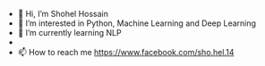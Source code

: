 - 👋 Hi, I’m  Shohel Hossain
- 👀 I’m interested in Python, Machine Learning and Deep Learning
- 🌱 I’m currently learning NLP
-
- 📫 How to reach me https://www.facebook.com/sho.hel.14

<!---
shohelbspi/shohelbspi is a ✨ special ✨ repository because its `README.md` (this file) appears on your GitHub profile.
You can click the Preview link to take a look at your changes.
--->
